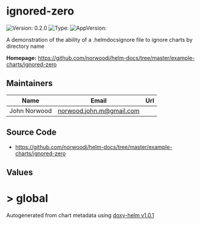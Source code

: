 
# ignored-zero



![Version: 0.2.0](https://img.shields.io/badge/Version-0.2.0-informational?style=flat-square) ![Type: ](https://img.shields.io/badge/Type--informational?style=flat-square) ![AppVersion: ](https://img.shields.io/badge/AppVersion--informational?style=flat-square)



A demonstration of the ability of a .helmdocsignore file to ignore charts by directory name



**Homepage:** <https://github.com/norwoodj/helm-docs/tree/master/example-charts/ignored-zero>



## Maintainers

| Name | Email | Url |
| ---- | ------ | --- |
| John Norwood | <norwood.john.m@gmail.com> |  |




## Source Code

* <https://github.com/norwoodj/helm-docs/tree/master/example-charts/ignored-zero>




## Values



<h1>> global</h1>

Autogenerated from chart metadata using [doxy-helm v1.0.1](https://github.com/tactful-ai/doxyhelm)
    